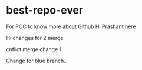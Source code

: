 # best-repo-ever
For POC to know more about Github
Hi Prashant here

Hi changes for 2 merge

cnflict merge change 1

Change for blue branch.. 